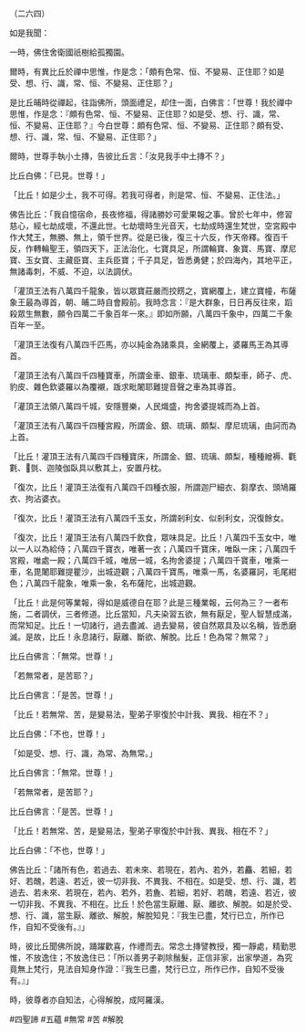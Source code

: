 （二六四）

如是我聞：

一時，佛住舍衛國祇樹給孤獨園。

爾時，有異比丘於禪中思惟，作是念：「頗有色常、恒、不變易、正住耶？如是受、想、行、識，常、恒、不變易、正住耶？」

是比丘晡時從禪起，往詣佛所，頭面禮足，却住一面，白佛言：「世尊！我於禪中思惟，作是念：『頗有色常、恒、不變易、正住耶？如是受、想、行、識，常、恒、不變易、正住耶？』今白世尊：頗有色常、恒、不變易、正住耶？頗有受、想、行、識，常、恒、不變易、正住耶？」

爾時，世尊手執小土摶，告彼比丘言：「汝見我手中土摶不？」

比丘白佛：「已見。世尊！」

「比丘！如是少土，我不可得。若我可得者，則是常、恒、不變易、正住法。」

佛告比丘：「我自憶宿命，長夜修福，得諸勝妙可愛果報之事。曾於七年中，修習慈心，經七劫成壞，不還此世。七劫壞時生光音天，七劫成時還生梵世，空宮殿中作大梵王，無勝、無上，領千世界。從是已後，復三十六反，作天帝釋。復百千反，作轉輪聖王，領四天下，正法治化，七寶具足，所謂輪寶、象寶、馬寶、摩尼寶、玉女寶、主藏臣寶、主兵臣寶；千子具足，皆悉勇健；於四海內，其地平正，無諸毒刺，不威、不迫，以法調伏。

「灌頂王法有八萬四千龍象，皆以眾寶莊嚴而挍餝之，寶網覆上，建立寶幢，布薩象王最為導首，朝、晡二時自會殿前。我時念言：『是大群象，日日再反往來，蹈殺眾生無數，願令四萬二千象百年一來。』即如所願，八萬四千象中，四萬二千象百年一至。

「灌頂王法復有八萬四千匹馬，亦以純金為諸乘具，金網覆上，婆羅馬王為其導首。

「灌頂王法有八萬四千四種寶車，所謂金車、銀車、琉璃車、頗梨車，師子、虎、豹皮、雜色欽婆羅以為覆襯，䟦求毗闍耶難提音聲之車為其導首。

「灌頂王法領八萬四千城，安隱豐樂，人民熾盛，拘舍婆提城而為上首。

「灌頂王法有八萬四千四種宮殿，所謂金、銀、琉璃、頗梨、摩尼琉璃，由訶而為上首。

「比丘！灌頂王法有八萬四千四種寶床，所謂金、銀、琉璃、頗梨，種種繒褥、氍氀、𣯾㲪、迦陵伽臥具以敷其上，安置丹枕。

「復次，比丘！灌頂王法復有八萬四千四種衣服，所謂迦尸細衣、芻摩衣、頭鳩羅衣、拘沾婆衣。

「復次，比丘！灌頂王法有八萬四千玉女，所謂剎利女、似剎利女，況復餘女。

「復次，比丘！灌頂王法有八萬四千飲食，眾味具足。比丘！八萬四千玉女中，唯以一人以為給侍；八萬四千寶衣，唯著一衣；八萬四千寶床，唯臥一床；八萬四千宮殿，唯處一殿；八萬四千城，唯居一城，名拘舍婆提；八萬四千寶車，唯乘一車，名毘闍耶難提瞿沙，出城遊觀；八萬四千寶馬，唯乘一馬，名婆羅訶，毛尾紺色；八萬四千龍象，唯乘一象，名布薩陀，出城遊觀。

「比丘！此是何等業報，得如是威德自在耶？此是三種業報，云何為三？一者布施，二者調伏，三者修道。比丘當知，凡夫染習五欲，無有厭足，聖人智慧成滿，而常知足。比丘！一切諸行，過去盡滅、過去變易，彼自然眾具及以名稱，皆悉磨滅。是故，比丘！永息諸行，厭離、斷欲、解脫。比丘！色為常？無常？」

比丘白佛言：「無常。世尊！」

「若無常者，是苦耶？」

比丘白佛言：「是苦。世尊！」

「比丘！若無常、苦，是變易法，聖弟子寧復於中計我、異我、相在不？」

比丘白佛：「不也，世尊！」

「如是受、想、行、識，為常、為無常。」

比丘白佛言：「無常。世尊！」

「若無常者，是苦耶？」

比丘白佛言：「是苦。世尊！」

「比丘！若無常、苦，是變易法，聖弟子寧復於中計我、異我、相在不？」

比丘白佛：「不也，世尊！」

佛告比丘：「諸所有色，若過去、若未來、若現在，若內、若外，若麤、若細，若好、若醜，若遠、若近，彼一切非我、不異我、不相在。如是受、想、行、識，若過去、若未來、若現在，若內、若外，若麁、若細，若好、若醜，若遠、若近，彼一切非我、不異我、不相在。比丘！於色當生厭離、厭、離欲、解脫。如是於受、想、行、識，當生厭、離欲、解脫，解脫知見：『我生已盡，梵行已立，所作已作，自知不受後有。』」

時，彼比丘聞佛所說，踊躍歡喜，作禮而去。常念土摶譬教授，獨一靜處，精勤思惟，不放逸住；不放逸住已：「所以善男子剃除鬚髮，正信非家，出家學道，為究竟無上梵行，見法自知身作證：『我生已盡，梵行已立，所作已作，自知不受後有。』」

時，彼尊者亦自知法，心得解脫，成阿羅漢。






#四聖諦
#五蘊
#無常
#苦
#解脫

